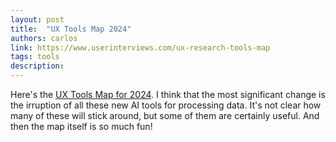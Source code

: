 ```yaml
---
layout: post
title:  "UX Tools Map 2024"
authors: carlos
link: https://www.userinterviews.com/ux-research-tools-map
tags: tools
description: 
---
```


Here's the [UX Tools Map for 2024](https://www.userinterviews.com/ux-research-tools-map). I think that the most significant change is the irruption of all these new AI tools for processing data. It's not clear how many of these will stick around, but some of them are certainly useful. And then the map itself is so much fun!
